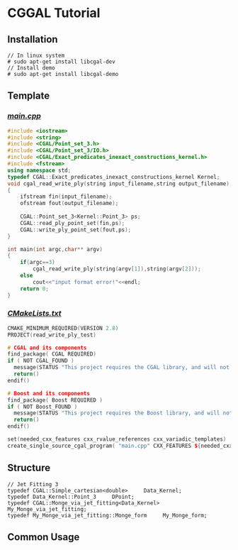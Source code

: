 # CGGAL Tutorial 
## Installation
	// In linux system 
	# sudo apt-get install libcgal-dev
	// Install demo
	# sudo apt-get install libcgal-demo


## Template
### [*main.cpp*]()
```c++
#include <iostream>
#include <string>
#include <CGAL/Point_set_3.h>
#include <CGAL/Point_set_3/IO.h>
#include <CGAL/Exact_predicates_inexact_constructions_kernel.h>
#include <fstream>
using namespace std;
typedef CGAL::Exact_predicates_inexact_constructions_kernel Kernel;
void cgal_read_write_ply(string input_filename,string output_filename)
{
	ifstream fin(input_filename);
	ofstream fout(output_filename);
	
	CGAL::Point_set_3<Kernel::Point_3> ps;
	CGAL::read_ply_point_set(fin,ps);
	CGAL::write_ply_point_set(fout,ps);
}

int main(int argc,char** argv)
{
	if(argc==3)
		cgal_read_write_ply(string(argv[1]),string(argv[2]));
	else
		cout<<"input format error!"<<endl;
	return 0;
}
```
### [*CMakeLists.txt*]()   
```c++
CMAKE_MINIMUM_REQUIRED(VERSION 2.8)
PROJECT(read_write_ply_test)

# CGAL and its components
find_package( CGAL REQUIRED)
if ( NOT CGAL_FOUND )
  message(STATUS "This project requires the CGAL library, and will not be compiled.")
  return()
endif()

# Boost and its components
find_package( Boost REQUIRED )
if ( NOT Boost_FOUND )
  message(STATUS "This project requires the Boost library, and will not be compiled.")
  return()
endif()

set(needed_cxx_features cxx_rvalue_references cxx_variadic_templates)    
create_single_source_cgal_program( "main.cpp" CXX_FEATURES ${needed_cxx_features} )
```
## Structure  
```
// Jet Fitting 3
typedef CGAL::Simple_cartesian<double>     Data_Kernel;
typedef Data_Kernel::Point_3     DPoint;
typedef CGAL::Monge_via_jet_fitting<Data_Kernel> My_Monge_via_jet_fitting;
typedef My_Monge_via_jet_fitting::Monge_form     My_Monge_form;
```

## Common Usage  

